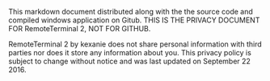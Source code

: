 This markdown document distributed along with the the source code and compiled windows application on Gitub. THIS IS THE PRIVACY DOCUMENT FOR RemoteTerminal 2, NOT FOR GITHUB.

RemoteTerminal 2 by kexanie does not share personal information with third parties nor does it store any information about you.
This privacy policy is subject to change without notice and was last updated on September 22 2016.
